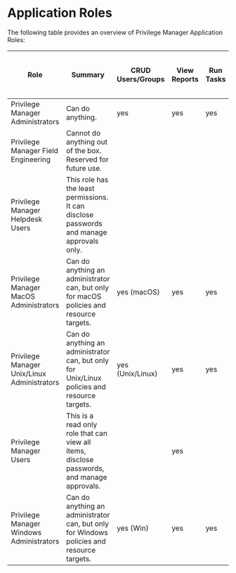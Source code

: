 [title]: # (Application Roles)
[tags]: # (access)
[priority]: # (2)
# Application Roles

The following table provides an overview of Privilege Manager Application Roles:

| Role | Summary | CRUD Users/Groups | View Reports | Run Tasks | Approve Approval Requests | Disclose Passwords | Modify  Config, View Install Codes | Modify Policies, Filters, and LSS | View All Items | Upload Files | Create or Revoke Install Codes |
| ----- | ----- | ----- | ----- | ----- | ----- | ----- | ----- | ----- | ----- | ----- | ----- |
| Privilege Manager Administrators | Can do anything. | yes | yes | yes | yes | yes | yes | yes | yes | yes | yes |
| Privilege Manager Field Engineering | Cannot do anything out of the box. Reserved for future use.  |  |  |  |  |  |  |  |  |  |  |
| Privilege Manager Helpdesk Users | This role has the least permissions. It can disclose passwords and manage approvals only. |  |  |  | yes | yes |  |  |  |  |  |
| Privilege Manager MacOS Administrators | Can do anything an administrator can, but only for macOS policies and resource targets. | yes (macOS) | yes | yes | yes | yes | yes | yes (macOS) | yes | yes | yes |
| Privilege Manager Unix/Linux Administrators | Can do anything an administrator can, but only for Unix/Linux policies and resource targets. | yes (Unix/Linux) | yes | yes | yes | yes | yes | yes (Unix/Linux) | yes | yes | yes |
| Privilege Manager Users | This is a read only role that can view all items, disclose passwords, and manage approvals. |  | yes |  | yes | yes |  |  | yes |  |  |
| Privilege Manager Windows Administrators | Can do anything an administrator can, but only for Windows policies and resource targets. | yes (Win) | yes | yes | yes | yes | yes | yes (Win) | yes | yes | yes |
